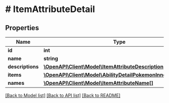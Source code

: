 # # ItemAttributeDetail

## Properties

Name | Type | Description | Notes
------------ | ------------- | ------------- | -------------
**id** | **int** |  | [readonly]
**name** | **string** |  |
**descriptions** | [**\OpenAPI\Client\Model\ItemAttributeDescription[]**](ItemAttributeDescription.md) |  |
**items** | [**\OpenAPI\Client\Model\AbilityDetailPokemonInnerPokemon[]**](AbilityDetailPokemonInnerPokemon.md) |  |
**names** | [**\OpenAPI\Client\Model\ItemAttributeName[]**](ItemAttributeName.md) |  |

[[Back to Model list]](../../README.md#models) [[Back to API list]](../../README.md#endpoints) [[Back to README]](../../README.md)
